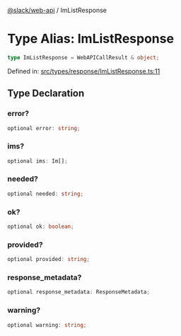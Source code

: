 [@slack/web-api](../index.md) / ImListResponse

# Type Alias: ImListResponse

```ts
type ImListResponse = WebAPICallResult & object;
```

Defined in: [src/types/response/ImListResponse.ts:11](https://github.com/slackapi/node-slack-sdk/blob/main/packages/web-api/src/types/response/ImListResponse.ts#L11)

## Type Declaration

### error?

```ts
optional error: string;
```

### ims?

```ts
optional ims: Im[];
```

### needed?

```ts
optional needed: string;
```

### ok?

```ts
optional ok: boolean;
```

### provided?

```ts
optional provided: string;
```

### response\_metadata?

```ts
optional response_metadata: ResponseMetadata;
```

### warning?

```ts
optional warning: string;
```
